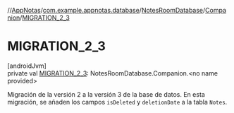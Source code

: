 //[AppNotas](../../../../index.md)/[com.example.appnotas.database](../../index.md)/[NotesRoomDatabase](../index.md)/[Companion](index.md)/[MIGRATION_2_3](-m-i-g-r-a-t-i-o-n_2_3.md)

# MIGRATION_2_3

[androidJvm]\
private val [MIGRATION_2_3](-m-i-g-r-a-t-i-o-n_2_3.md): NotesRoomDatabase.Companion.&lt;no name provided&gt;

Migración de la versión 2 a la versión 3 de la base de datos. En esta migración, se añaden los campos `isDeleted` y `deletionDate` a la tabla `Notes`.
